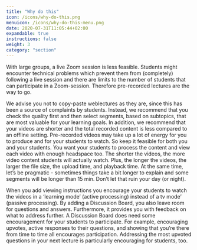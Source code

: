 ```yaml
---
title: "Why do this"
icon: /icons/why-do-this.png
menuicon: /icons/why-do-this-menu.png
date: 2020-07-31T11:05:44+02:00
expandable: true
instructions: false
weight: 3
category: "section"
---
```


With large groups, a live Zoom session is less feasible. Students might encounter technical problems which prevent them from (completely) following a live session and there are limits to the number of students that can participate in a Zoom-session. Therefore pre-recorded lectures are the way to go.

We advise you not to copy-paste weblectures as they are, since this has been a source of complaints by students. Instead, we recommend that you check the quality first and then select segments, based on subtopics, that are most valuable for your learning goals. In addition, we recommend that your videos are shorter and the total recorded content is less compared to an offline setting. Pre-recorded videos may take up a lot of energy for you to produce and for your students to watch. So keep it feasible for both you and your students. You want your students to process the content and view each video with enough headspace too. The shorter the videos, the more video content students will actually watch. Plus, the longer the videos, the larger the file size, the upload time, and playback time. At the same time, let’s be pragmatic - sometimes things take a bit longer to explain and some segments will be longer than 15 min. Don’t let that ruin your day (or night).

When you add viewing instructions you encourage your students to watch the videos in a ‘learning mode’ (active processing) instead of a tv mode’ (passive processing). By adding a Discussion Board, you also leave room for questions and answers. Furthermore, it provides you with feedback on what to address further. A Discussion Board does need some encouragement for your students to participate. For example, encouraging upvotes, active responses to their questions, and showing that you’re there from time to time all encourages participation. Addressing the most upvoted questions in your next lecture is particularly encouraging for students, too.
